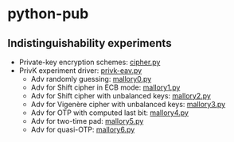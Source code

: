 # python-pub

## Indistinguishability experiments

- Private-key encryption schemes: [cipher.py](cipher.py)
- PrivK experiment driver: [privk-eav.py](privk-eav.py)
  - Adv randomly guessing: [mallory0.py](mallory0.py)
  - Adv for Shift cipher in ECB mode: [mallory1.py](mallory1.py)
  - Adv for Shift cipher with unbalanced keys: [mallory2.py](mallory2.py)
  - Adv for Vigenère cipher with unbalanced keys: [mallory3.py](mallory3.py)
  - Adv for OTP with computed last bit: [mallory4.py](mallory4.py)
  - Adv for two-time pad: [mallory5.py](mallory5.py)
  - Adv for quasi-OTP: [mallory6.py](mallory6.py)
  
